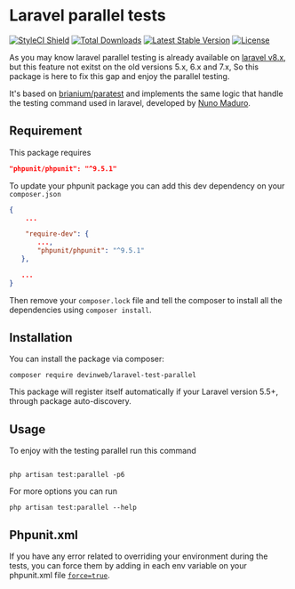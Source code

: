 # Laravel parallel tests

<a href="https://github.styleci.io/repos/342560240"><img src="https://github.styleci.io/repos/342560240/shield?branch=master" alt="StyleCI Shield"></a>
<a href="https://packagist.org/packages/devinweb/laravel-test-parallel"><img src="https://img.shields.io/packagist/dt/devinweb/laravel-test-parallel.svg?style=flat-square" alt="Total Downloads"></a>
<a href="https://packagist.org/packages/devinweb/laravel-test-parallel"><img src="https://img.shields.io/packagist/v/devinweb/laravel-test-parallel.svg?style=flat-square" alt="Latest Stable Version"></a>
<a href="https://packagist.org/packages/devinweb/laravel-test-parallel"><img src="https://img.shields.io/packagist/l/devinweb/laravel-test-parallel.svg?style=flat-square" alt="License"></a>

As you may know laravel parallel testing is already available on [laravel v8.x](https://laravel.com/docs/8.x/testing#running-tests-in-parallel), but this feature not exitst on the old versions 5.x, 6.x and 7.x, So this package is here to fix this gap and enjoy the parallel testing.

It's based on [brianium/paratest](https://github.com/paratestphp/paratest) and implements the same logic that handle the testing command used in laravel, developed by [Nuno Maduro](https://github.com/nunomaduro).

## Requirement

This package requires

```json
"phpunit/phpunit": "^9.5.1"
```

To update your phpunit package you can add this dev dependency on your `composer.json`

```json
{
    ...

    "require-dev": {
       ...,
       "phpunit/phpunit": "^9.5.1"
   },

   ...
}
```

Then remove your `composer.lock` file and tell the composer to install all the dependencies using `composer install`.

## Installation

You can install the package via composer:

```shell
composer require devinweb/laravel-test-parallel
```

This package will register itself automatically if your Laravel version 5.5+, through package auto-discovery.

## Usage

To enjoy with the testing parallel run this command

```shell

php artisan test:parallel -p6

```

For more options you can run

```shell
php artisan test:parallel --help
```

## Phpunit.xml

If you have any error related to overriding your environment during the tests, you can force them by adding in each env variable on your phpunit.xml file
[`force=true`](https://github.com/sebastianbergmann/phpunit/issues/2353).
